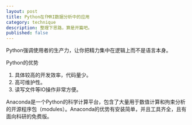 ```yaml
---
layout: post
title: Python在fMRI数据分析中的应用
category: technique
description: 整理下思路，算是开篇吧。
published: false
---
```


Python强调使用者的生产力，让你把精力集中在逻辑上而不是语言本身。


Python的优势
1. 具体较高的开发效率，代码量少。
2. 高可维护性。
3. 读写文件等IO操作非常方便。

Anaconda是一个Python的科学计算平台，包含了大量用于数值计算和拘束分析的开源程序包（modules）。Anaconda的优势有安装简单，并且工具齐全，且有面向科研的免费版。

